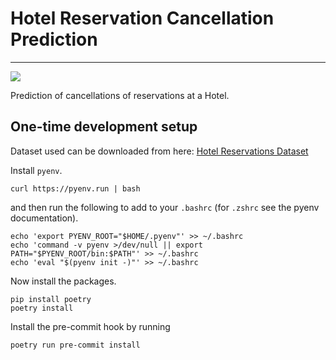 # Hotel Reservation Cancellation Prediction
--------------------------
<a target="_blank" href="https://cookiecutter-data-science.drivendata.org/">
    <img src="https://img.shields.io/badge/CCDS-Project%20template-328F97?logo=cookiecutter" />
</a>

Prediction of cancellations of reservations at a Hotel.

## One-time development setup
Dataset used can be downloaded from here: [Hotel Reservations Dataset](https://www.kaggle.com/datasets/ahsan81/hotel-reservations-classification-dataset)

Install `pyenv`.

```
curl https://pyenv.run | bash
```
and then run the following to add to your `.bashrc` (for `.zshrc` see the pyenv documentation).
```
echo 'export PYENV_ROOT="$HOME/.pyenv"' >> ~/.bashrc
echo 'command -v pyenv >/dev/null || export PATH="$PYENV_ROOT/bin:$PATH"' >> ~/.bashrc
echo 'eval "$(pyenv init -)"' >> ~/.bashrc
```
Now install the packages.
```
pip install poetry
poetry install
```
Install the pre-commit hook by running
```
poetry run pre-commit install
```
